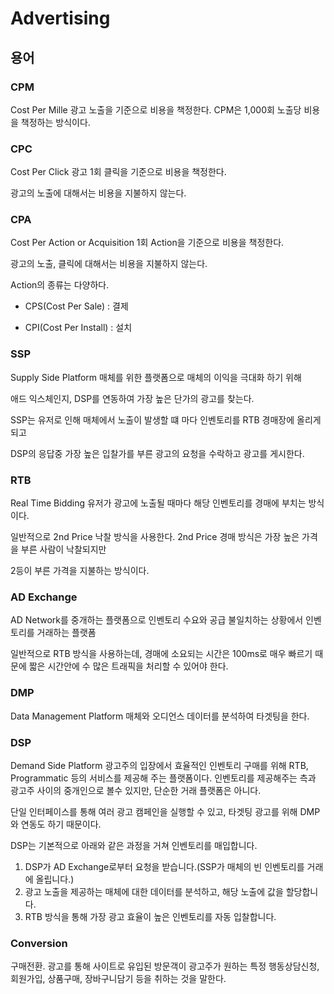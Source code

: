 # Advertising

## 용어 

### CPM

Cost Per Mille 광고 노출을 기준으로 비용을 책정한다. CPM은 1,000회 노출당 비용을 책정하는 방식이다. 

### CPC 

Cost Per Click 광고 1회 클릭을 기준으로 비용을 책정한다. 

광고의 노출에 대해서는 비용을 지불하지 않는다. 

### CPA

Cost Per Action or Acquisition 1회 Action을 기준으로 비용을 책정한다. 

광고의 노출, 클릭에 대해서는 비용을 지불하지 않는다. 

Action의 종류는 다양하다. 

- CPS(Cost Per Sale) : 결제 

- CPI(Cost Per Install) : 설치  


### SSP

Supply Side Platform 매체를 위한 플랫폼으로 매체의 이익을 극대화 하기 위해 

애드 익스체인지, DSP를 연동하여 가장 높은 단가의 광고를 찾는다. 

SSP는 유저로 인해 매체에서 노출이 발생할 떄 마다 인벤토리를 RTB 경매장에 올리게 되고 

DSP의 응답중 가장 높은 입찰가를 부른 광고의 요청을 수락하고 광고를 게시한다.


### RTB

Real Time Bidding 유저가 광고에 노출될 때마다 해당 인벤토리를 경매에 부치는 방식이다. 

일반적으로 2nd Price 낙찰 방식을 사용한다. 2nd Price 경매 방식은 가장 높은 가격을 부른 사람이 낙찰되지만 

2등이 부른 가격을 지불하는 방식이다. 

### AD Exchange

AD Network를 중개하는 플랫폼으로 인벤토리 수요와 공급 불일치하는 상황에서 인벤토리를 거래하는 플랫폼

일반적으로 RTB 방식을 사용하는데, 경매에 소요되는 시간은 100ms로 매우 빠르기 때문에 짧은 시간안에 수 많은 트래픽을 처리할 수 있어야 한다.

### DMP

Data Management Platform 매체와 오디언스 데이터를 분석하여 타겟팅을 한다. 


### DSP

Demand Side Platform 광고주의 입장에서 효율적인 인벤토리 구매를 위해 RTB, Programmatic 등의 서비스를 제공해 주는 플랫폼이다. 인벤토리를 제공해주는 측과 광고주 사이의 중개인으로 볼수 있지만, 단순한 거래 플랫폼은 아니다. 

단일 인터페이스를 통해 여러 광고 캠페인을 실행할 수 있고, 타겟팅 광고를 위해 DMP와 연동도 하기 때문이다. 

 DSP는 기본적으로 아래와 같은 과정을 거쳐 인벤토리를 매입합니다.

1. DSP가 AD Exchange로부터 요청을 받습니다.(SSP가 매체의 빈 인벤토리를 거래에 올립니다.)
2. 광고 노출을 제공하는 매체에 대한 데이터를 분석하고, 해당 노출에 값을 할당합니다.
3. RTB 방식을 통해 가장 광고 효율이 높은 인벤토리를 자동 입찰합니다.

### Conversion

구매전환.
광고를 통해 사이트로 유입된 방문객이 광고주가 원하는 특정 행동상담신청, 회원가입, 상품구매, 장바구니담기 등을 취하는 것을 말한다.

